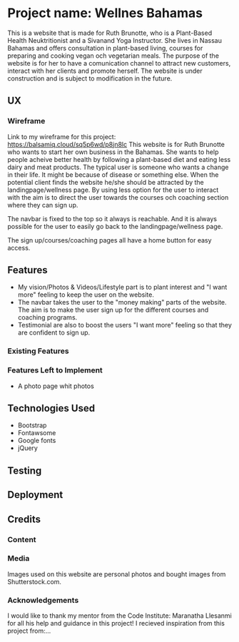 # Project name: Wellnes Bahamas
This is a website that is made for Ruth Brunotte, who is a Plant-Based Health Neuktritionist and a Sivanand Yoga Instructor. She lives in Nassau Bahamas and offers consultation in plant-based living, courses for preparing and cooking vegan och vegetarian meals. 
The purpose of the website is for her to have a comunication channel to attract new customers, interact with her clients and promote herself.
The website is under construction and is subject to modification in the future.
## UX
### Wireframe
Link to my wireframe for this project: https://balsamiq.cloud/sq5p6wd/p8jn8lc
This website is for Ruth Brunotte who wants to start her own business in the Bahamas. She wants to help people acheive better health by following a plant-based diet and eating less dairy and meat products.
The typical user is someone who wants a change in their life. It might be because of disease or something else. When the potential client finds the website he/she should be attracted by the landingpage/wellness page. By using less option for the user to interact with the aim is to direct the user towards the courses och coaching section where they can sign up.

The navbar is fixed to the top so it always is reachable. And it is always possible for the user to easily go back to the landingpage/wellness page.

The sign up/courses/coaching pages all have a home button for easy access.
## Features
* My vision/Photos & Videos/Lifestyle part is to plant interest and "I want more" feeling to keep the user on the website.
* The navbar takes the user to the "money making" parts of the website. The aim is to make the user sign up for the different courses and coaching programs.
* Testimonial are also to boost the users "I want more" feeling so that they are confident to sign up.
### Existing Features
### Features Left to Implement
* A photo page whit photos
## Technologies Used
* Bootstrap
* Fontawsome
* Google fonts
* jQuery
## Testing

## Deployment
## Credits
### Content
### Media
Images used on this website are personal photos and bought images from Shutterstock.com.
### Acknowledgements
I would like to thank my mentor from the Code Institute: Maranatha Llesanmi for all his help and guidance in this project!
I recieved inspiration from this project from:...